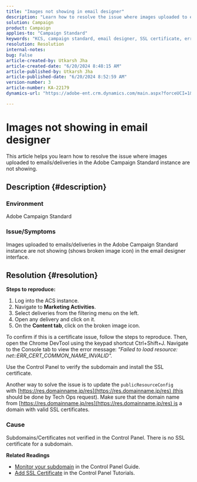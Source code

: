 ```yaml
---
title: "Images not showing in email designer"
description: "Learn how to resolve the issue where images uploaded to emails/deliveries in the Adobe Campaign Standard instance are not showing."
solution: Campaign
product: Campaign
applies-to: "Campaign Standard"
keywords: "KCS, campaign standard, email designer, SSL certificate, error"
resolution: Resolution
internal-notes: 
bug: False
article-created-by: Utkarsh Jha
article-created-date: "6/20/2024 8:48:15 AM"
article-published-by: Utkarsh Jha
article-published-date: "6/20/2024 8:52:59 AM"
version-number: 3
article-number: KA-22179
dynamics-url: "https://adobe-ent.crm.dynamics.com/main.aspx?forceUCI=1&pagetype=entityrecord&etn=knowledgearticle&id=e805b0d3-e12e-ef11-840a-00224809e160"

---
```

# Images not showing in email designer


This article helps you learn how to resolve the issue where images uploaded to emails/deliveries in the Adobe Campaign Standard instance are not showing.

## Description {#description}


### Environment

Adobe Campaign Standard

### Issue/Symptoms

Images uploaded to emails/deliveries in the Adobe Campaign Standard instance are not showing (shows broken image icon) in the email designer interface.


## Resolution {#resolution}


<b>Steps to reproduce:</b>

1. Log into the ACS instance.
2. Navigate to <b>Marketing Activities</b>.
3. Select deliveries from the filtering menu on the left.
4. Open any delivery and click on it.
5. On the <b>Content tab</b>,<b> </b>click on the broken image icon.


To confirm if this is a certificate issue, follow the steps to reproduce. Then, open the Chrome DevTool using the keypad shortcut Ctrl+Shift+J. Navigate to the Console tab to view the error message: *"Failed to load resource: net::ERR_CERT_COMMON_NAME_INVALID".*

Use the Control Panel to verify the subdomain and install the SSL certificate.

Another way to solve the issue is to update the `publicResourceConfig` with [https://res.domainname.jp/res](https://res.domainname.jp/res) (this should be done by Tech Ops request). Make sure that the domain name from [https://res.domainname.jp/res](https://res.domainname.jp/res) is a domain with valid SSL certificates.

### <b>Cause</b>

Subdomains/Certificates not verified in the Control Panel. There is no SSL certificate for a subdomain.

<b>Related Readings</b>

- [Monitor your subdomain](https://experienceleague.adobe.com/docs/control-panel/using/subdomains-and-certificates/monitoring-subdomains.html?lang=en) in the Control Panel Guide.
- [Add SSL Certificate](https://experienceleague.adobe.com/docs/control-panel-learn/tutorials/subdomains-and-certificates/add-ssl-certificates.html?lang=en) in the Control Panel Tutorials.

